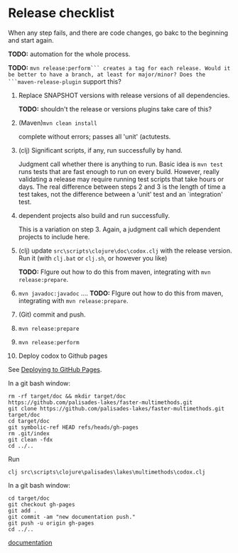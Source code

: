 # Release checklist

When any step fails, and there are code changes, go bakc to the 
beginning and start again.

**TODO:** automation for the whole process.

**TODO:** `mvn release:perform``` creates a tag for each release.
Would it be better to have a branch, at least for major/minor?
Does the ```maven-release-plugin` support this?

1. Replace SNAPSHOT versions with release versions of all 
dependencies. 

    **TODO:** shouldn't the release or versions plugins take care 
    of this?
    
2. (Maven)`mvn clean install`

    complete without errors; passes all 'unit' (actutests.
    
3. (clj) Significant scripts, if any, run successfully by hand.

    Judgment call whether there is anything to run. Basic idea is
    `mvn test` runs tests that are fast enough to run on every 
    build. However, really validating a release may require 
    running test scripts that take hours or days.
    The real difference between steps 2 and 3 is the length of
    time a test takes, not the difference between a 'unit' test
    and an `integration' test.
    
4. dependent projects also build and run successfully.

    This is a variation on step 3. Again, a judgment call which
    dependent projects to include here.
    
5. (clj) update `src\scripts\clojure\doc\codox.clj` with the
    release version. Run it (with `clj.bat` or `clj.sh`,
    or however you like) 
    
    **TODO:** FIgure out how to do this from maven, integrating
    with `mvn release:prepare`.
    
6. `mvn javadoc:javadoc`
....
    **TODO:** FIgure out how to do this from maven, integrating
    with `mvn release:prepare`.
    
    
5. (Git) commit and push.

6. `mvn release:prepare`

7. `mvn release:perform`

8. Deploy codox to Github pages

See [Deploying to GitHub Pages](https://github.com/weavejester/codox/wiki/Deploying-to-GitHub-Pages).

In a git bash window:
```
rm -rf target/doc && mkdir target/doc
https://github.com/palisades-lakes/faster-multimethods.git
git clone https://github.com/palisades-lakes/faster-multimethods.git target/doc
cd target/doc
git symbolic-ref HEAD refs/heads/gh-pages
rm .git/index
git clean -fdx
cd ../..
```
Run 
```
clj src\scripts\clojure\palisades\lakes\multimethods\codox.clj
```
In a git bash window:
```
cd target/doc
git checkout gh-pages
git add .
git commit -am "new documentation push."
git push -u origin gh-pages
cd ../..
```
[documentation](https://palisades-lakes.github.io/faster-multimethods)
